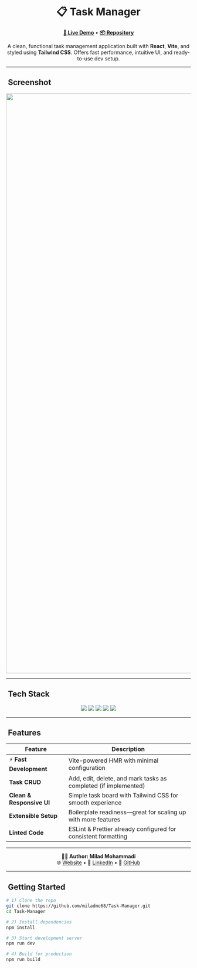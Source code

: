 <h1 align="center">📋 Task Manager</h1>

<p align="center">
  <a href="https://miladmo68.github.io/Task-Manager/"><b>🔗 Live Demo</b></a> •
  <a href="https://github.com/miladmo68/Task-Manager"><b>📦 Repository</b></a>
</p>

<p align="center">
  A clean, functional task management application built with <b>React</b>, <b>Vite</b>, and styled using <b>Tailwind CSS</b>. Offers fast performance, intuitive UI, and ready-to-use dev setup.
</p>

---

## ​ Screenshot

<p align="center">
<img width="2880" height="1582" alt="Task-Manager" src="https://github.com/user-attachments/assets/c616217a-7794-449c-90fd-f335bf7e7a8d" />

  
  
  </p>

---

## ​ Tech Stack

<p align="center">
  <img src="https://img.shields.io/badge/React-18-blue?style=for-the-badge&logo=react&logoColor=white" />
  <img src="https://img.shields.io/badge/Vite-latest-e07a5f?style=for-the-badge&logo=vite&logoColor=white" />
  <img src="https://img.shields.io/badge/TailwindCSS-3-38b2ac?style=for-the-badge&logo=tailwindcss&logoColor=white" />
  <img src="https://img.shields.io/badge/ESLint-configured-4B32C3?style=for-the-badge&logo=eslint&logoColor=white" />
  <img src="https://img.shields.io/badge/Prettier-setup-F7B93E?style=for-the-badge&logo=prettier&logoColor=black" />
</p>

---

## ​ Features

| Feature | Description |
| --- | --- |
| ⚡ **Fast Development** | Vite-powered HMR with minimal configuration |
|  **Task CRUD** | Add, edit, delete, and mark tasks as completed (if implemented) |
|  **Clean & Responsive UI** | Simple task board with Tailwind CSS for smooth experience |
|  **Extensible Setup** | Boilerplate readiness—great for scaling up with more features |
|  **Linted Code** | ESLint & Prettier already configured for consistent formatting |

---

<p align="center">
  <b>👨‍💻 Author: Milad Mohammadi</b><br>
  🌐 <a href="https://miladweb.com">Website</a> • 💼 <a href="https://linkedin.com/in/miladmo68">LinkedIn</a> • 🐙 <a href="https://github.com/miladmo68">GitHub</a>
</p>

---

## ​ Getting Started

```bash
# 1) Clone the repo
git clone https://github.com/miladmo68/Task-Manager.git
cd Task-Manager

# 2) Install dependencies
npm install

# 3) Start development server
npm run dev

# 4) Build for production
npm run build
